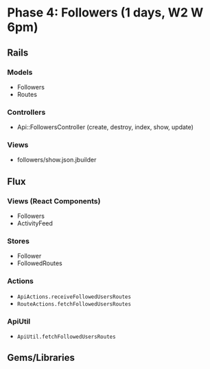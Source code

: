 # Phase 4: Followers (1 days, W2 W 6pm)

## Rails

### Models
* Followers
* Routes

### Controllers
* Api::FollowersController (create, destroy, index, show, update)

### Views
* followers/show.json.jbuilder


## Flux
### Views (React Components)
* Followers
* ActivityFeed

### Stores
* Follower
* FollowedRoutes

### Actions
* `ApiActions.receiveFollowedUsersRoutes`
* `RouteActions.fetchFollowedUsersRoutes`

### ApiUtil
* `ApiUtil.fetchFollowedUsersRoutes`

## Gems/Libraries
